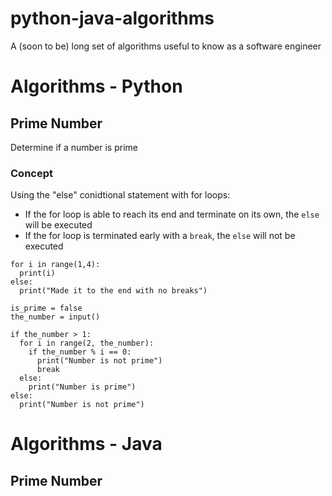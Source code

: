 # python-java-algorithms
A (soon to be) long set of algorithms useful to know as a software engineer

# Algorithms - Python

## Prime Number

Determine if a number is prime

### Concept

Using the "else" conidtional statement with for loops:
  - If the for loop is able to reach its end and terminate on its own, the ```else``` will be executed
  - If the for loop is terminated early with a ```break```, the ```else``` will not be executed

```
for i in range(1,4):
  print(i)
else:
  print("Made it to the end with no breaks")
```

```
is_prime = false
the_number = input()

if the_number > 1:
  for i in range(2, the_number):
    if the_number % i == 0:
      print("Number is not prime")
      break
  else:
    print("Number is prime")
else:
  print("Number is not prime")
```

# Algorithms - Java

## Prime Number
